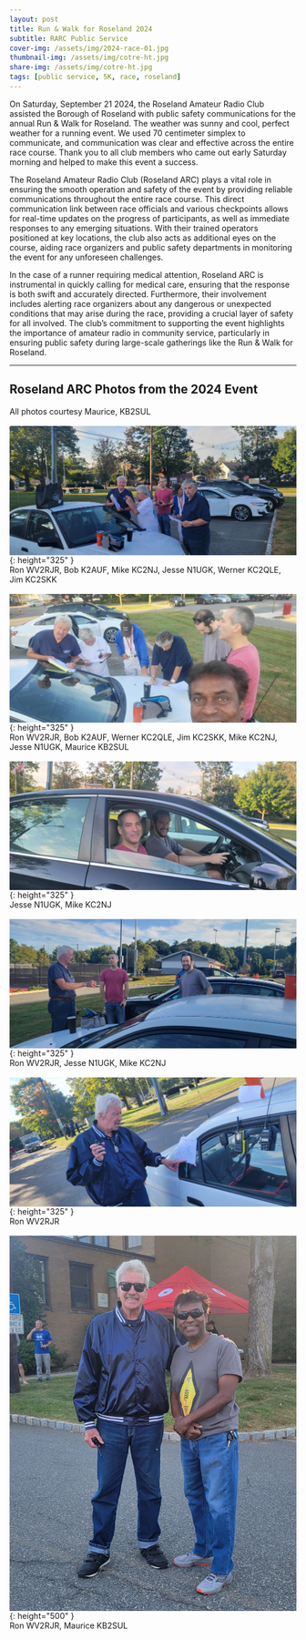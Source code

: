 ```yaml
---
layout: post
title: Run & Walk for Roseland 2024
subtitle: RARC Public Service
cover-img: /assets/img/2024-race-01.jpg
thumbnail-img: /assets/img/cotre-ht.jpg
share-img: /assets/img/cotre-ht.jpg
tags: [public service, 5K, race, roseland]
---
```


On Saturday, September 21 2024, the Roseland Amateur Radio Club assisted the Borough of Roseland with public safety communications for the annual Run & Walk for Roseland.  The weather was sunny and cool, perfect weather for a running event.  We used 70 centimeter simplex to communicate, and communication was clear and effective across the entire race course.  Thank you to all club members who came out early Saturday morning and helped to make this event a success.

The Roseland Amateur Radio Club (Roseland ARC) plays a vital role in ensuring the smooth operation and safety of the event by providing reliable communications throughout the entire race course. This direct communication link between race officials and various checkpoints allows for real-time updates on the progress of participants, as well as immediate responses to any emerging situations. With their trained operators positioned at key locations, the club also acts as additional eyes on the course, aiding race organizers and public safety departments in monitoring the event for any unforeseen challenges.

In the case of a runner requiring medical attention, Roseland ARC is instrumental in quickly calling for medical care, ensuring that the response is both swift and accurately directed. Furthermore, their involvement includes alerting race organizers about any dangerous or unexpected conditions that may arise during the race, providing a crucial layer of safety for all involved. The club’s commitment to supporting the event highlights the importance of amateur radio in community service, particularly in ensuring public safety during large-scale gatherings like the Run & Walk for Roseland.

---
## Roseland ARC Photos from the 2024 Event
All photos courtesy Maurice, KB2SUL<br/><br/>
[<img align="center" src="/assets/img/2024-race/2024-rr-1.jpeg">](../assets/img/2024-race/2024-rr-1.jpeg){: height="325" }<br/>
Ron WV2RJR, Bob K2AUF, Mike KC2NJ, Jesse N1UGK, Werner KC2QLE, Jim KC2SKK<br/><br/>
[<img align="center" src="/assets/img/2024-race/2024-rr-2.jpeg">](../assets/img/2024-race/2024-rr-2.jpeg){: height="325" }<br/>
Ron WV2RJR, Bob K2AUF, Werner KC2QLE, Jim KC2SKK, Mike KC2NJ, Jesse N1UGK, Maurice KB2SUL<br/><br/>
[<img align="center" src="/assets/img/2024-race/2024-rr-3.jpeg">](../assets/img/2024-race/2024-rr-3.jpeg){: height="325" }<br/>
Jesse N1UGK, Mike KC2NJ<br/><br/>
[<img align="center" src="/assets/img/2024-race/2024-rr-4.jpeg">](../assets/img/2024-race/2024-rr-4.jpeg){: height="325" }<br/>
Ron WV2RJR, Jesse N1UGK, Mike KC2NJ<br/><br/>
[<img align="center" src="/assets/img/2024-race/2024-rr-6.jpeg">](../assets/img/2024-race/2024-rr-6.jpeg){: height="325" }<br/>
Ron WV2RJR<br/><br/>
[<img align="center" src="/assets/img/2024-race/2024-rr-5.jpeg">](../assets/img/2024-race/2024-rr-5.jpeg){: height="500" }<br/>
Ron WV2RJR, Maurice KB2SUL
